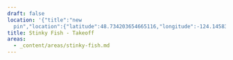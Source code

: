 ```yaml
---
draft: false
location: '{"title":"new
  pin","location":{"latitude":48.734203654665116,"longitude":-124.14583827102926,"elevation":672.0924037317366},"view":{"latitude":48.736267834374885,"longitude":-124.10224651163892,"height":3634.530744970023,"heading":295.0158528555229,"pitch":-48.61533437337338,"roll":359.98133183681136}}'
title: Stinky Fish - Takeoff
areas:
  - _content/areas/stinky-fish.md
---
```

